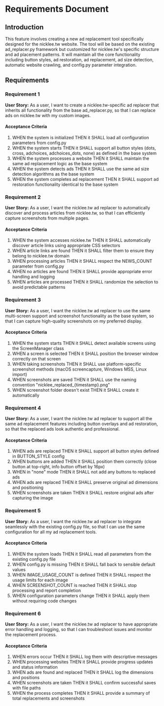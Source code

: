 # Requirements Document

## Introduction

This feature involves creating a new ad replacement tool specifically designed for the nicklee.tw website. The tool will be based on the existing ad_replacer.py framework but customized for nicklee.tw's specific structure and ad placement patterns. It will maintain all the core functionality including button styles, ad restoration, ad replacement, ad size detection, automatic website crawling, and config.py parameter integration.

## Requirements

### Requirement 1

**User Story:** As a user, I want to create a nicklee.tw-specific ad replacer that inherits all functionality from the base ad_replacer.py, so that I can replace ads on nicklee.tw with my custom images.

#### Acceptance Criteria

1. WHEN the system is initialized THEN it SHALL load all configuration parameters from config.py
2. WHEN the system starts THEN it SHALL support all button styles (dots, cross, adchoices, adchoices_dots, none) as defined in the base system
3. WHEN the system processes a website THEN it SHALL maintain the same ad replacement logic as the base system
4. WHEN the system detects ads THEN it SHALL use the same ad size detection algorithms as the base system
5. WHEN the system completes ad replacement THEN it SHALL support ad restoration functionality identical to the base system

### Requirement 2

**User Story:** As a user, I want the nicklee.tw ad replacer to automatically discover and process articles from nicklee.tw, so that I can efficiently capture screenshots from multiple pages.

#### Acceptance Criteria

1. WHEN the system accesses nicklee.tw THEN it SHALL automatically discover article links using appropriate CSS selectors
2. WHEN article links are found THEN it SHALL filter them to ensure they belong to nicklee.tw domain
3. WHEN processing articles THEN it SHALL respect the NEWS_COUNT parameter from config.py
4. WHEN no articles are found THEN it SHALL provide appropriate error handling and logging
5. WHEN articles are processed THEN it SHALL randomize the selection to avoid predictable patterns

### Requirement 3

**User Story:** As a user, I want the nicklee.tw ad replacer to use the same multi-screen support and screenshot functionality as the base system, so that I can capture high-quality screenshots on my preferred display.

#### Acceptance Criteria

1. WHEN the system starts THEN it SHALL detect available screens using the ScreenManager class
2. WHEN a screen is selected THEN it SHALL position the browser window correctly on that screen
3. WHEN taking screenshots THEN it SHALL use platform-specific screenshot methods (macOS screencapture, Windows MSS, Linux import)
4. WHEN screenshots are saved THEN it SHALL use the naming convention "nicklee_replaced_{timestamp}.png"
5. WHEN screenshot folder doesn't exist THEN it SHALL create it automatically

### Requirement 4

**User Story:** As a user, I want the nicklee.tw ad replacer to support all the same ad replacement features including button overlays and ad restoration, so that the replaced ads look authentic and professional.

#### Acceptance Criteria

1. WHEN ads are replaced THEN it SHALL support all button styles defined in BUTTON_STYLE config
2. WHEN buttons are added THEN it SHALL position them correctly (close button at top-right, info button offset by 16px)
3. WHEN in "none" mode THEN it SHALL not add any buttons to replaced ads
4. WHEN ads are replaced THEN it SHALL preserve original ad dimensions and positioning
5. WHEN screenshots are taken THEN it SHALL restore original ads after capturing the image

### Requirement 5

**User Story:** As a user, I want the nicklee.tw ad replacer to integrate seamlessly with the existing config.py file, so that I can use the same configuration for all my ad replacement tools.

#### Acceptance Criteria

1. WHEN the system loads THEN it SHALL read all parameters from the existing config.py file
2. WHEN config.py is missing THEN it SHALL fall back to sensible default values
3. WHEN IMAGE_USAGE_COUNT is defined THEN it SHALL respect the usage limits for each image
4. WHEN SCREENSHOT_COUNT is reached THEN it SHALL stop processing and report completion
5. WHEN configuration parameters change THEN it SHALL apply them without requiring code changes

### Requirement 6

**User Story:** As a user, I want the nicklee.tw ad replacer to have appropriate error handling and logging, so that I can troubleshoot issues and monitor the replacement process.

#### Acceptance Criteria

1. WHEN errors occur THEN it SHALL log them with descriptive messages
2. WHEN processing websites THEN it SHALL provide progress updates and status information
3. WHEN ads are found and replaced THEN it SHALL log the dimensions and positions
4. WHEN screenshots are taken THEN it SHALL confirm successful saves with file paths
5. WHEN the process completes THEN it SHALL provide a summary of total replacements and screenshots